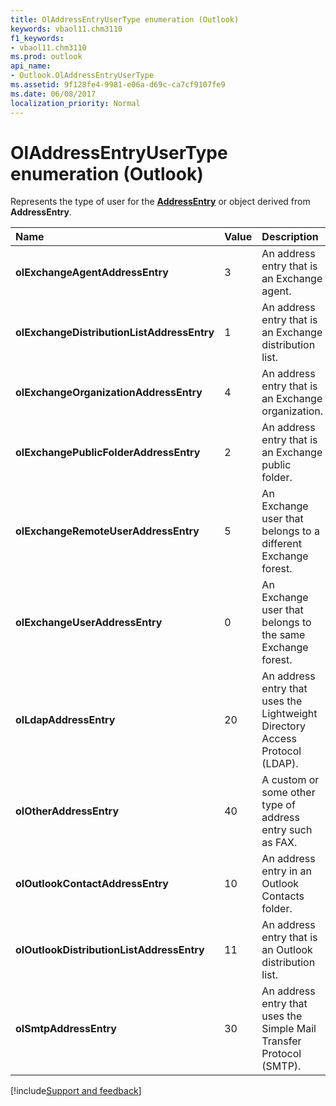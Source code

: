 ```yaml
---
title: OlAddressEntryUserType enumeration (Outlook)
keywords: vbaol11.chm3110
f1_keywords:
- vbaol11.chm3110
ms.prod: outlook
api_name:
- Outlook.OlAddressEntryUserType
ms.assetid: 9f128fe4-9981-e06a-d69c-ca7cf9107fe9
ms.date: 06/08/2017
localization_priority: Normal
---
```



# OlAddressEntryUserType enumeration (Outlook)

Represents the type of user for the  **[AddressEntry](Outlook.AddressEntry.md)** or object derived from **AddressEntry**.



|Name|Value|Description|
|:-----|:-----|:-----|
| **olExchangeAgentAddressEntry**|3|An address entry that is an Exchange agent.|
| **olExchangeDistributionListAddressEntry**|1|An address entry that is an Exchange distribution list.|
| **olExchangeOrganizationAddressEntry**|4|An address entry that is an Exchange organization.|
| **olExchangePublicFolderAddressEntry**|2|An address entry that is an Exchange public folder.|
| **olExchangeRemoteUserAddressEntry**|5|An Exchange user that belongs to a different Exchange forest.|
| **olExchangeUserAddressEntry**|0|An Exchange user that belongs to the same Exchange forest.|
| **olLdapAddressEntry**|20|An address entry that uses the Lightweight Directory Access Protocol (LDAP).|
| **olOtherAddressEntry**|40|A custom or some other type of address entry such as FAX.|
| **olOutlookContactAddressEntry**|10|An address entry in an Outlook Contacts folder.|
| **olOutlookDistributionListAddressEntry**|11|An address entry that is an Outlook distribution list.|
| **olSmtpAddressEntry**|30|An address entry that uses the Simple Mail Transfer Protocol (SMTP).|

[!include[Support and feedback](~/includes/feedback-boilerplate.md)]